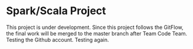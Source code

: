 # Spark/Scala Project
This project is under development. Since this project follows the GitFlow, the final work will be merged to the master branch after Team Code Team.
Testing the Github account. Testing again.